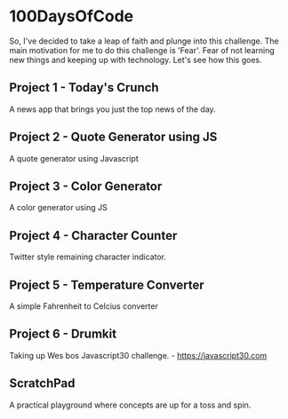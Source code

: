 # 100DaysOfCode
So, I've decided to take a leap of faith and plunge into this challenge. The main motivation for me to do this challenge is 'Fear'. Fear of not learning new things and keeping up with technology. Let's see how this goes.


## Project 1 - Today's Crunch
A news app that brings you just the top news of the day.


## Project 2 - Quote Generator using JS
A quote generator using Javascript


## Project 3 - Color Generator
A color generator using JS


## Project 4 - Character Counter
Twitter style remaining character indicator.


## Project 5 - Temperature Converter
A simple Fahrenheit to Celcius converter


## Project 6 - Drumkit
Taking up Wes bos Javascript30 challenge. - https://javascript30.com



## ScratchPad
A practical playground where concepts are up for a toss and spin. 
